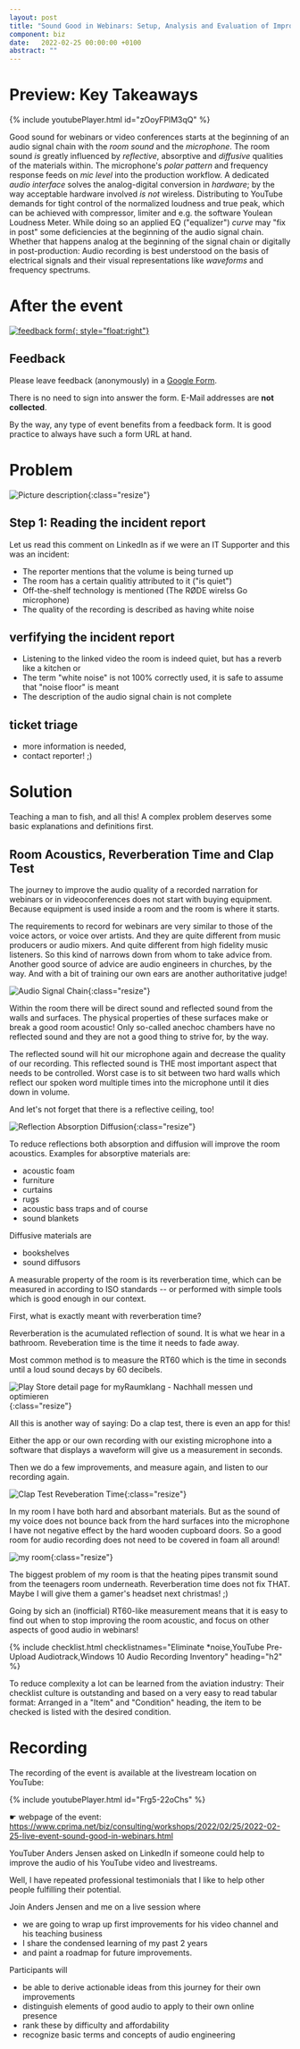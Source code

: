 ```yaml
---
layout: post
title: "Sound Good in Webinars: Setup, Analysis and Evaluation of Improved [YouTube] Audio"
component: biz
date:   2022-02-25 00:00:00 +0100
abstract: ""
---
```


# Preview: Key Takeaways

{% include youtubePlayer.html id="zOoyFPlM3qQ" %}

Good sound for webinars or video conferences starts at the beginning of an audio signal chain with the *room sound* and the *microphone*. The room sound *is* greatly influenced by *reflective*, absorptive and *diffusive* qualities of the materials within. The microphone's *polar pattern* and frequency response feeds on *mic level* into the production workflow. A dedicated *audio interface* solves the analog-digital conversion in *hardware*; by the way acceptable hardware involved *is not* wireless. Distributing to YouTube demands for tight control of the normalized loudness and true peak, which can be achieved with compressor, limiter and e.g. the software Youlean Loudness Meter. While doing so an applied EQ ("equalizer") *curve* may "fix in post" some deficiencies at the beginning of the audio signal chain. Whether that happens analog at the beginning of the signal chain or digitally in post-production: Audio recording is best understood on the basis of electrical signals and their visual representations like *waveforms* and frequency spectrums.

# After the event

[![feedback form](/biz/images/form-feedback-postevent_120x212.png){: style="float:right"}](https://docs.google.com/forms/d/e/1FAIpQLSdJOUW52YTXPjJp9c0w-mRzv5DbOEd5DeYEvW95uNz3OqgGTQ/viewform)

## Feedback

Please leave feedback (anonymously) in a [Google Form](https://docs.google.com/forms/d/e/1FAIpQLSdJOUW52YTXPjJp9c0w-mRzv5DbOEd5DeYEvW95uNz3OqgGTQ/viewform).

There is no need to sign into answer the form. E-Mail addresses are **not collected**.

By the way, any type of event benefits from a feedback form. It is good practice to always have such a form URL at hand.



# Problem

![Picture description](/biz/consulting/images/LinkedInAndersJensenAskingSoundEngineer.png){:class="resize"}

## Step 1: Reading the incident report

Let us read this comment on LinkedIn as if we were an IT Supporter and this was an incident:

- The reporter mentions that the volume is being turned up
- The room has a certain qualitiy attributed to it ("is quiet")
- Off-the-shelf technology is mentioned (The RØDE wirelss Go microphone)
- The quality of the recording is described as having white noise

## verfifying the incident report



- Listening to the linked video the room is indeed quiet, but has a reverb like a kitchen or 
- The term "white noise" is not 100% correctly used, it is safe to assume that "noise floor" is meant
- The description of the audio signal chain is not complete

## ticket triage

- more information is needed,
- contact reporter! ;)

# Solution

Teaching a man to fish, and all this! A complex problem deserves some basic explanations and definitions first.

## Room Acoustics, Reverberation Time and Clap Test

The journey to improve the audio quality of a recorded narration for webinars or in videoconferences does not start with buying equipment. Because equipment is used inside a room and the room is where it starts.

The requirements to record for webinars are very similar to those of the voice actors, or voice over artists. And they are quite different from music producers or audio mixers. And quite different from high fidelity music listeners. So this kind of narrows down from whom to take advice from.
Another good source of advice are audio engineers in churches, by the way. And with a bit of training our own ears are another authoritative judge!

![Audio Signal Chain](/tec/log/audio/images/room-acoustics-materials.jpg){:class="resize"}

Within the room there will be direct sound and reflected sound from the walls and surfaces. The physical properties of these surfaces make or break a good room acoustic! Only so-called anechoc chambers have no reflected sound and they are not a good thing to strive for, by the way.

The reflected sound will hit our microphone again and decrease the quality of our recording. This reflected sound is THE most important aspect that needs to be controlled. Worst case is to sit between two hard walls which reflect our spoken word multiple times into the microphone until it dies down in volume.

And let's not forget that there is a reflective ceiling, too!

![Reflection Absorption Diffusion](/tec/log/audio/images/diffusion.png){:class="resize"}

To reduce reflections both absorption and diffusion will improve the room acoustics. Examples for absorptive materials are:

- acoustic foam
- furniture
- curtains
- rugs
- acoustic bass traps
and of course
- sound blankets

Diffusive materials are

- bookshelves
- sound diffusors

A measurable property of the room is its reverberation time, which can be measured in according to ISO standards -- or performed with simple tools which is good enough in our context.

First, what is exactly meant with reverberation time?

Reverberation is the acumulated reflection of sound. It is what we hear in a bathroom.
Reveberation time is the time it needs to fade away.

Most common method is to measure the RT60 which is the time in seconds until a loud sound decays by 60 decibels.

![Play Store detail page for myRaumklang - Nachhall messen und optimieren](/tec/phy/myRaumklang/images/screenshot_play.google.com-store-apps-details-id-de.myraumklang.myraumklang.png){:class="resize"}

All this is another way of saying: Do a clap test, there is even an app for this!

Either the app or our own recording with our existing microphone into a software that displays a waveform will give us a measurement in seconds.

Then we do a few improvements, and measure again, and listen to our recording again.

![Clap Test Reveberation Time](/tec/log/images/clap-test_reverberation-time.png){:class="resize"}


In my room I have both hard and absorbant materials. But as the sound of my voice does not bounce back from the hard surfaces into the microphone I have not negative effect by the hard wooden cupboard doors. So a good room for audio recording does not need to be covered in foam all around!

![my room](/tec/log/audio/images/WOB38A8HO360_2022_1762-480.jpg){:class="resize"}

The biggest problem of my room is that the heating pipes transmit sound from the teenagers room underneath. Reverberation time does not fix THAT. Maybe I will give them a gamer's headset next christmas! ;)

Going by sich an (inofficial) RT60-like measurement means that it is easy to find out when to stop improving the room acoustic, and focus on other aspects of good audio in webinars!


{% include checklist.html checklistnames="Eliminate *noise,YouTube Pre-Upload Audiotrack,Windows 10 Audio Recording Inventory" heading="h2" %}

To reduce complexity a lot can be learned from the aviation industry: Their checklist culture is outstanding and based on a very easy to read tabular format: Arranged in a "Item" and "Condition" heading, the item to be checked is listed with the desired condition.

<!--
## Get in Contact

I love to connect with like-minded people and invite you to [Connect on LinkedIn](https://www.linkedin.com/in/cprima/). As I do not sell anything I won't pitch to you! ;)//-->
<!-- [![LinkedIn](/biz/marketing/images/ConnectOnLinkedIn.png)](https://www.linkedin.com/in/cprima/) -->
<!--
As this event is a hobby of mine I tend to frequent the site only outside Central European Working hours though.

In the past months I posted weekly snippets and short posts about automation, do-it-yourself, RPA and all things audio-video.
//-->

# Recording

The recording of the event is available at the livestream location on YouTube:

{% include youtubePlayer.html id="Frg5-22oChs" %}

☛ webpage of the event: https://www.cprima.net/biz/consulting/workshops/2022/02/25/2022-02-25-live-event-sound-good-in-webinars.html 

YouTuber Anders Jensen asked on LinkedIn if someone could help to improve the audio of his YouTube video and livestreams.

Well, I have repeated professional testimonials that I like to help other people fulfilling their potential.

Join Anders Jensen and me on a live session where
- we are going to wrap up first improvements for his video channel and his teaching business
- I share the condensed learning of my past 2 years
- and paint a roadmap for future improvements.

Participants will 
- be able to derive actionable ideas from this journey for their own improvements
- distinguish elements of good audio to apply to their own online presence
- rank these by difficulty and affordability
- recognize basic terms and concepts of audio engineering